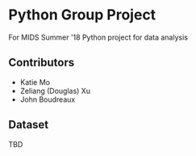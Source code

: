 # __Python Group Project__
For MIDS Summer '18 Python project for data analysis

## __Contributors__
* Katie Mo
* Zeliang (Douglas) Xu
* John Boudreaux

## __Dataset__
TBD
